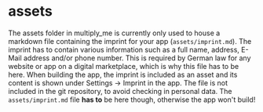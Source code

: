 # assets
The assets folder in multiply_me is currently only used to house a markdown file containing the imprint for your app (`assets/imprint.md`). The imprint has to contain various information such as a full name, address, E-Mail address and/or phone number. This is required by German law for any website or app on a digital marketplace, which is why this file has to be here. When building the app, the imprint is included as an asset and its content is shown under Settings -> Imprint in the app. The file is not included in the git repository, to avoid checking in personal data. The `assets/imprint.md` file **has to** be here though, otherwise the app won't build!